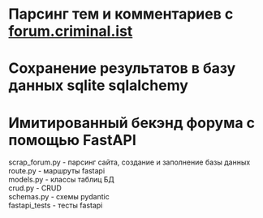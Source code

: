 # Парсинг тем и комментариев с [forum.criminal.ist](https://forum.criminal.ist/)
# Сохранение результатов в базу данных sqlite sqlalchemy
# Имитированный бекэнд форума с помощью FastAPI 

scrap_forum.py - парсинг сайта, создание и заполнение базы данных  
route.py - маршруты fastapi  
models.py - классы таблиц БД  
crud.py - CRUD  
schemas.py - схемы pydantic  
fastapi_tests - тесты fastapi  
